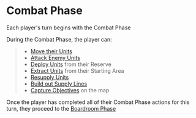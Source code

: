 # Combat Phase

Each player's turn begins with the Combat Phase

During the Combat Phase, the player can:
> - [Move their Units](./Movement.md)
> - [Attack Enemy Units](./Attacking.md)
> - [Deploy Units](./Deployment.md) from their Reserve
> - [Extract Units](./Deployment.md#Extraction) from their Starting Area
> - [Resupply Units](./Resupplying.md)
> - [Build out Supply Lines](./Resupplying.md#SupplyLines)
> - [Capture Objectives](./CapturingObjectives.md) on the map

Once the player has completed all of their Combat Phase actions for this turn, they proceed to the [Boardroom Phase](../BoardroomPhase/BoardroomPhase.md)
